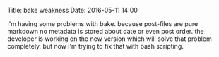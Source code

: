 Title: bake weakness
Date: 2016-05-11 14:00

i'm having some problems with bake. because post-files
 are pure markdown no metadata is stored about date or
 even post order. the developer is working on the new version
 which will solve that problem completely, but now i'm trying
 to fix that with bash scripting.

